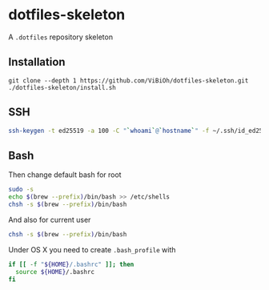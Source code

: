 # dotfiles-skeleton

A `.dotfiles` repository skeleton

## Installation

```
git clone --depth 1 https://github.com/ViBiOh/dotfiles-skeleton.git
./dotfiles-skeleton/install.sh
```

## SSH

```bash
ssh-keygen -t ed25519 -a 100 -C "`whoami`@`hostname`" -f ~/.ssh/id_ed25519
```

## Bash

Then change default bash for root

```bash
sudo -s
echo $(brew --prefix)/bin/bash >> /etc/shells
chsh -s $(brew --prefix)/bin/bash
```

And also for current user

```bash
chsh -s $(brew --prefix)/bin/bash
```

Under OS X you need to create `.bash_profile` with
```bash
if [[ -f "${HOME}/.bashrc" ]]; then
  source ${HOME}/.bashrc
fi
```

